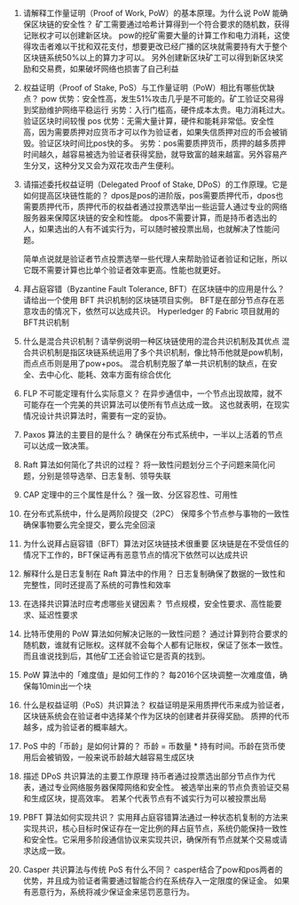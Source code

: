 1. 请解释工作量证明（Proof of Work, PoW）的基本原理。为什么说 PoW 能确保区块链的安全性？
    矿工需要通过哈希计算得到一个符合要求的随机数，获得记账权才可以创建新区块。
    pow的挖矿需要大量的计算工作和电力消耗，这使得攻击者难以干扰和双花支付，想要更改已经广播的区块就需要持有大于整个区块链系统50%以上的算力才可以。
    另外创建新区块矿工可以得到新区块奖励和交易费，如果破坏网络也损害了自己利益

2. 权益证明（Proof of Stake, PoS）与工作量证明（PoW）相比有哪些优缺点？
    pow
    优势：安全性高，发生51%攻击几乎是不可能的。矿工验证交易得到奖励维护网络平稳运行
    劣势：入行门槛高，硬件成本太贵。电力消耗过大。验证区块时间较慢
    pos
    优势：无需大量计算，硬件和能耗非常低。安全性高，因为需要质押对应货币才可以作为验证者，如果失信质押对应的币会被销毁。验证区块时间比pos快的多。
    劣势：pos需要质押货币，质押的越多质押时间越久，越容易被选为验证者获得奖励，就导致富的越来越富。另外容易产生分叉，这种分叉又会为双花攻击产生便利。

3. 请描述委托权益证明（Delegated Proof of Stake, DPoS）的工作原理。它是如何提高区块链性能的？
    dpos是pos的进阶版，pos需要质押代币，dpos也需要质押代币，质押代币的权益者通过投票选举出一些运营人通过专业的网络服务器来保障区块链的安全和性能。
    dpos不需要计算，而是持币者选出的人，如果选出的人有不诚实行为，可以随时被投票出局，也就解决了性能问题。

    简单点说就是验证者节点投票选举一些代理人来帮助验证者验证和记账，所以它既不需要计算也比单个验证者效率更高。性能也就更好。

4. 拜占庭容错（Byzantine Fault Tolerance, BFT）在区块链中的应用是什么？请给出一个使用 BFT 共识机制的区块链项目实例。
    BFT是在部分节点存在恶意攻击的情况下，依然可以达成共识。 Hyperledger 的 Fabric 项目就用的BFT共识机制

5. 什么是混合共识机制？请举例说明一种区块链使用的混合共识机制及其优点
    混合共识机制是指区块链系统运用了多个共识机制，像比特币他就是pow机制，而点点币则是用了pow+pos。
    混合机制克服了单一共识机制的缺点，在安全、去中心化、能耗、效率方面有综合优化

6. FLP 不可能定理有什么实际意义？
    在异步通信中，一个节点出现故障，就不可能存在一个完美的共识算法可以使所有节点达成一致。
    这也就表明，在现实情况设计共识算法时，需要有一定的妥协。

7. Paxos 算法的主要目的是什么？
    确保在分布式系统中，一半以上活着的节点可以达成一致决策。

8. Raft 算法如何简化了共识的过程？
    将一致性问题划分三个子问题来简化问题，分别是领导选举、日志复制、领导失联

9. CAP 定理中的三个属性是什么？
    强一致、分区容忍性、可用性

10. 在分布式系统中，什么是两阶段提交（2PC）
    保障多个节点参与事物的一致性确保事物要么完全提交，要么完全回滚

11. 为什么说拜占庭容错（BFT）算法对区块链技术很重要
    区块链是在不受信任的情况下工作的，BFT保证再有恶意节点的情况下依然可以达成共识

12. 解释什么是日志复制在 Raft 算法中的作用？
    日志复制确保了数据的一致性和完整性，同时还提高了系统的可靠性和效率

13. 在选择共识算法时应考虑哪些关键因素？
    节点规模，安全性要求、高性能要求、延迟性要求

14. 比特币使用的 PoW 算法如何解决记账的一致性问题？
    通过计算到符合要求的随机数，谁就有记账权。这样就不会每个人都有记账权，保证了张本一致性。
    而且谁说找到后，其他矿工还会验证它是否真的找到。

15. PoW 算法中的「难度值」是如何工作的？
    每2016个区块调整一次难度值，确保每10min出一个块

16. 什么是权益证明（PoS）共识算法？
    权益证明是采用质押代币来成为验证者，区块链系统会在验证者中选择某个作为区块的创建者并获得奖励。
    质押的代币越多，成为验证者的概率越大。

17. PoS 中的「币龄」是如何计算的？
    币龄 = 币数量 * 持有时间。币龄在货币使用后会被销毁，一般来说币龄越大越容易生成区块

18. 描述 DPoS 共识算法的主要工作原理
    持币者通过投票选出部分节点作为代表，通过专业网络服务器保障网络和安全性。
    被选举出来的节点负责验证交易和生成区块，提高效率。
    若某个代表节点有不诚实行为可以被投票出局

19. PBFT 算法如何实现共识？
    实用拜占庭容错算法通过一种状态机复制的方法来实现共识，核心目标时保证存在一定比例的拜占庭节点，系统仍能保持一致性和安全性。它采用多阶段通信协议来实现共识，确保所有节点就某个交易或请求达成一致。

20. Casper 共识算法与传统 PoS 有什么不同？
    casper结合了pow和pos两者的优势，并且成为验证者需要通过智能合约在系统存入一定限度的保证金。
    如果有恶意行为，系统将减少保证金来惩罚恶意行为。